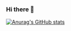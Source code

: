 ### Hi there 👋

[![Anurag's GitHub stats](https://github-readme-stats.vercel.app/api?username=Yuri-YuzuChaN&title_color=ffaabb&bg_color=373e47&text_color=a9fef7&icon_color=ffaabb&hide_border=true&show_icons=true&locale=cn)](https://github.com/Yuri-YuzuChaN/github-readme-stats)

<!--
**Yuri-YuzuChaN/Yuri-YuzuChaN** is a ✨ _special_ ✨ repository because its `README.md` (this file) appears on your GitHub profile.

Here are some ideas to get you started:

- 🔭 I’m currently working on ...
- 🌱 I’m currently learning ...
- 👯 I’m looking to collaborate on ...
- 🤔 I’m looking for help with ...
- 💬 Ask me about ...
- 📫 How to reach me: ...
- 😄 Pronouns: ...
- ⚡ Fun fact: ...
-->
